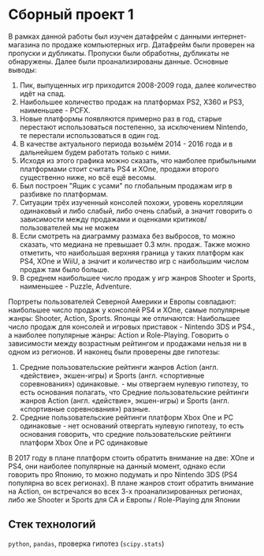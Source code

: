 # Сборный проект 1
В рамках данной работы был изучен датафрейм с данными интернет-магазина по продаже компьютерных игр. Датафрейм были проверен на пропуски и дубликаты. Пропуски были обработны, дубликаты не обнаружены. Далее были проанализированы данные. Основные выводы:

1) Пик, выпущенных игр приходится 2008-2009 года, далее количество идёт на спад.
2) Наибольшее количество продаж на платформах PS2, X360 и PS3, наименьшее - PCFX.
3) Новые платформы появляются примерно раз в год, старые перестают использоваться постепенно, за исключением Nintendo, те перестали использоваться в один год.
4) В качестве актуального периода возьмём 2014 - 2016 года и в дальнейшем будем работать только с ними.
5) Исходя из этого графика можно сказать, что наиболее прибыльными платформами стоит считать PS4 и XOne, продажи второго существенно ниже, но всё ещё весомы.
6) Был построен "Ящик с усами" по глобальным продажам игр в разбивке по платформам.
7) Ситуации трёх изученный консолей похожи, уровень корелляции одинаковый и либо слабый, либо очень слабый, а значит говорить о зависимости между продажами и оценками критиков/пользователей мы не можем
8) Если смотреть на диаграмму размаха без выбросов, то можно сказать, что медиана не превышает 0.3 млн. продаж. Также можно отметить, что наибольшая верхняя граница у таких платформ как PS4, XOne и WiiU, а значит и количество игр с наибольшим числом продаж там было больше.
9) В среднем наибольшее число продаж у игр жанров Shooter и Sports, наименьшее - Puzzle, Adventure.

Портреты пользователей Северной Америки и Европы совпадают: наибольшее число продаж у консолей PS4 и XOne, самые популярные жанры: Shooter, Action, Sports. Японцы же отличаются: Наибольшее число продаж для консолей и игровых приставок - Nintendo 3DS и PS4., а наиболее популярные жанры: Action и Role-Playing. Говорить о зависимости между возрастным рейтингом и продажами нельзя ни в одном из регионов.
И наконец были проверены две гипотезы:

1) Средние пользовательские рейтинги жанров Action (англ. «действие», экшен-игры) и Sports (англ. «спортивные соревнования») одинаковые. - мы отвергаем нулевую гипотезу, то есть основания полагать, что Средние пользовательские рейтинги жанров Action (англ. «действие», экшен-игры) и Sports (англ. «спортивные соревнования») разные.
2) Средние пользовательские рейтинги платформ Xbox One и PC одинаковые - нет оснований отвергать нулевую гипотезу, то есть основания говорить, что средние пользовательские рейтинги платформ Xbox One и PC одинаковые

В 2017 году в плане платформ стоить обратить внимание на две: XOne и PS4, они наиболее популярные на данный момент, однако если говорить про Японию, то можно подумать и про Nintendo 3DS (PS4 популярна во всех регионах). В плане жанров стоит обратить внимание на Action, он встречался во всех 3-х проанализированных регионах, либо же Shooter и Sports для СА и Европы / Role-Playing для Японии

## Стек технологий
`python`, `pandas`, проверка гипотез (`scipy.stats`)
